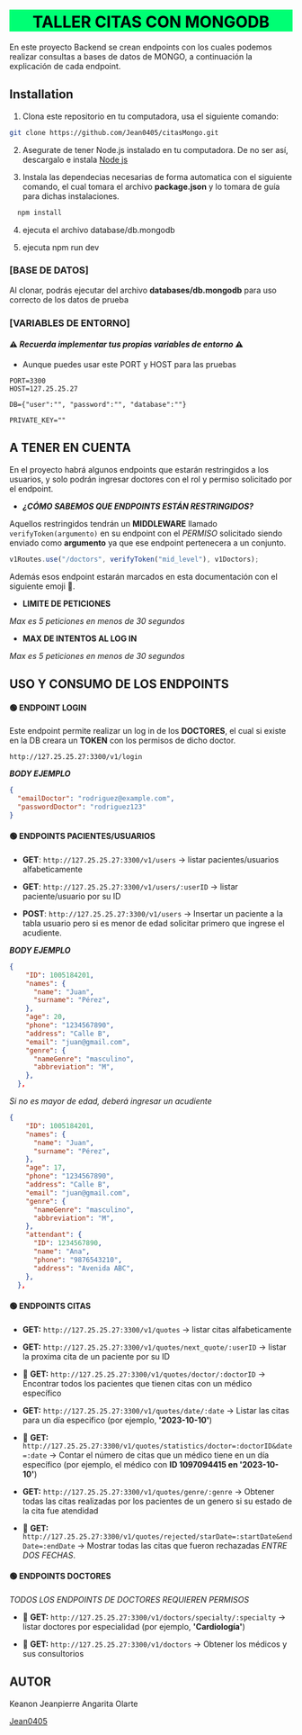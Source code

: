 <div style="background-color: #00FF74; color: black; text-align:center;">
  <h1 style="padding-top: 5px;">TALLER CITAS CON MONGODB</h1>
</div>

En este proyecto Backend se crean endpoints con los cuales podemos realizar consultas a bases de datos de MONGO, a continuación la explicación de cada endpoint.

## Installation

1. Clona este repositorio en tu computadora, usa el siguiente comando:

```bash
git clone https://github.com/Jean0405/citasMongo.git
```

2. Asegurate de tener Node.js instalado en tu computadora. De no ser así, descargalo e instala [Node js](https://nodejs.org/es/download)

3. Instala las dependecias necesarias de forma automatica con el siguiente comando, el cual tomara el archivo **package.json** y lo tomara de guía para dichas instalaciones.

```bash
  npm install
```

4. ejecuta el archivo database/db.mongodb

5. ejecuta npm run dev

### [BASE DE DATOS]

Al clonar, podrás ejecutar del archivo **databases/db.mongodb** para uso correcto de los datos de prueba

### [VARIABLES DE ENTORNO]

#### ⚠️ _Recuerda implementar tus propias variables de entorno_ ⚠️

- Aunque puedes usar este PORT y HOST para las pruebas

```env
PORT=3300
HOST=127.25.25.27

DB={"user":"", "password":"", "database":""}

PRIVATE_KEY=""
```
## A TENER EN CUENTA

En el proyecto habrá algunos endpoints que estarán restringidos a los usuarios, y solo podrán ingresar doctores con el rol y permiso solicitado por el endpoint.

* **_¿CÓMO SABEMOS QUE ENDPOINTS ESTÁN RESTRINGIDOS?_**

Aquellos restringidos tendrán un **MIDDLEWARE** llamado `verifyToken(argumento)`  en su endpoint con el *PERMISO* solicitado siendo enviado como **argumento** ya que ese endpoint pertenecera a un conjunto.
```javascript
v1Routes.use("/doctors", verifyToken("mid_level"), v1Doctors);
```
Además esos endpoint estarán marcados en esta documentación con el siguiente emoji 🪪.

* **LIMITE DE PETICIONES**

*Max es 5 peticiones en menos de 30 segundos*

* **MAX DE INTENTOS AL LOG IN**

*Max es 5 peticiones en menos de 30 segundos*

## USO Y CONSUMO DE LOS ENDPOINTS

#### 🟢 ENDPOINT LOGIN

Este endpoint permite realizar un log in de los **DOCTORES**, el cual si existe en la DB creara un **TOKEN** con los permisos de dicho doctor.

`http://127.25.25.27:3300/v1/login`

**_BODY EJEMPLO_**

```json
{
  "emailDoctor": "rodriguez@example.com",
  "passwordDoctor": "rodriguez123"
}
```

#### 🟢 ENDPOINTS PACIENTES/USUARIOS

- **GET**: `http://127.25.25.27:3300/v1/users` -> listar pacientes/usuarios alfabeticamente

- **GET**: `http://127.25.25.27:3300/v1/users/:userID` -> listar paciente/usuario por su ID

- **POST**: `http://127.25.25.27:3300/v1/users` -> Insertar un paciente a la tabla usuario pero si es menor de edad solicitar primero que ingrese el acudiente.

**_BODY EJEMPLO_**
```json
{
    "ID": 1005184201,
    "names": {
      "name": "Juan",
      "surname": "Pérez",
    },
    "age": 20,
    "phone": "1234567890",
    "address": "Calle B",
    "email": "juan@gmail.com",
    "genre": {
      "nameGenre": "masculino",
      "abbreviation": "M",
    },
  },
```

*Si no es mayor de edad, deberá ingresar un acudiente*
```json
{
    "ID": 1005184201,
    "names": {
      "name": "Juan",
      "surname": "Pérez",
    },
    "age": 17,
    "phone": "1234567890",
    "address": "Calle B",
    "email": "juan@gmail.com",
    "genre": {
      "nameGenre": "masculino",
      "abbreviation": "M",
    },
    "attendant": {
      "ID": 1234567890,
      "name": "Ana",
      "phone": "9876543210",
      "address": "Avenida ABC",
    },
  },
```

#### 🟢 ENDPOINTS CITAS

- **GET:** `http://127.25.25.27:3300/v1/quotes` -> listar citas alfabeticamente

- **GET:** `http://127.25.25.27:3300/v1/quotes/next_quote/:userID` -> listar la proxima cita de un paciente por su ID

- 🪪 **GET:** `http://127.25.25.27:3300/v1/quotes/doctor/:doctorID` -> Encontrar todos los pacientes que tienen citas con un médico específico

- **GET:** `http://127.25.25.27:3300/v1/quotes/date/:date` -> Listar las citas para un día especifico (por ejemplo, **'2023-10-10'**)

- 🪪 **GET:** `http://127.25.25.27:3300/v1/quotes/statistics/doctor=:doctorID&date=:date` -> Contar el número de citas que un médico tiene en un día específico (por ejemplo, el médico con **ID 1097094415 en '2023-10-10'**)

- **GET:** `http://127.25.25.27:3300/v1/quotes/genre/:genre` -> Obtener todas las citas realizadas por los pacientes de un genero si su estado de la cita fue atendidad

- 🪪 **GET:** `http://127.25.25.27:3300/v1/quotes/rejected/starDate=:startDate&endDate=:endDate` -> Mostrar todas las citas que fueron rechazadas *ENTRE DOS FECHAS*.


#### 🟢 ENDPOINTS DOCTORES
*TODOS LOS ENDPOINTS DE DOCTORES REQUIEREN PERMISOS*

- 🪪 **GET:** `http://127.25.25.27:3300/v1/doctors/specialty/:specialty` -> listar doctores por especialidad (por ejemplo, **'Cardiología'**)

- 🪪 **GET:** `http://127.25.25.27:3300/v1/doctors` -> Obtener los médicos y sus consultorios


## AUTOR

Keanon Jeanpierre Angarita Olarte

[Jean0405](https://github.com/Jean0405)